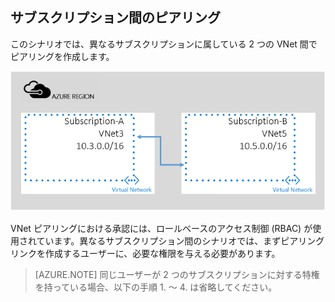 ## サブスクリプション間のピアリング

このシナリオでは、異なるサブスクリプションに属している 2 つの VNet 間でピアリングを作成します。

![cross sub scenario](./media/virtual-networks-create-vnetpeering-scenario-crosssub-include/figure01.PNG)

VNet ピアリングにおける承認には、ロールベースのアクセス制御 (RBAC) が使用されています。異なるサブスクリプション間のシナリオでは、まずピアリング リンクを作成するユーザーに、必要な権限を与える必要があります。

> [AZURE.NOTE] 同じユーザーが 2 つのサブスクリプションに対する特権を持っている場合、以下の手順 1. ～ 4. は省略してください。

<!---HONumber=AcomDC_0921_2016-->